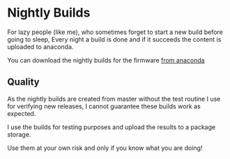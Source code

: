 # Nightly Builds

For lazy people (like me), who sometimes forget to start a new build before going to sleep,
Every night a build is done and if it succeeds the content is uploaded to anaconda.

You can download the nightly builds for the firmware [from anaconda](https://anaconda.org/MiiCam/miicam-nightly/files)


## Quality 

As the nightly builds are created from master without the test routine I use for verifying new releases, 
I cannot guarantee these builds work as expected. 

I use the builds for testing purposes and upload the results to a package storage. 


Use them at your own risk and only if you know what you are doing! 

